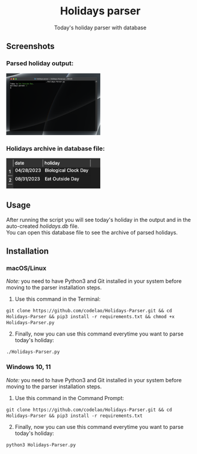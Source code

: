 <h1 align="center">
  Holidays parser
</h1>

<p align="center">
  Today's holiday parser with database
</p>


## Screenshots
### Parsed holiday output:
<p>
  <img src="READMEimages/parser.png" width="50%">
</p>

### Holidays archive in database file:
<p>
  <img src="READMEimages/archive.png" width="50%">
</p>


## Usage
After running the script you will see today's holiday in the output and in the auto-created *holidays.db* file.<br>You can open this database file to see the archive of parsed holidays.


## Installation
### macOS/Linux
*Note:* you need to have Python3 and Git installed in your system before moving to the parser installation steps.
1. Use this command in the Terminal:
```
git clone https://github.com/codelao/Holidays-Parser.git && cd Holidays-Parser && pip3 install -r requirements.txt && chmod +x Holidays-Parser.py
```
2. Finally, now you can use this command everytime you want to parse today's holiday:
```
./Holidays-Parser.py
```

### Windows 10, 11
*Note:* you need to have Python3 and Git installed in your system before moving to the parser installation steps.
1. Use this command in the Command Prompt:
```
git clone https://github.com/codelao/Holidays-Parser.git && cd Holidays-Parser && pip3 install -r requirements.txt
```
2. Finally, now you can use this command everytime you want to parse today's holiday:
```
python3 Holidays-Parser.py
```
